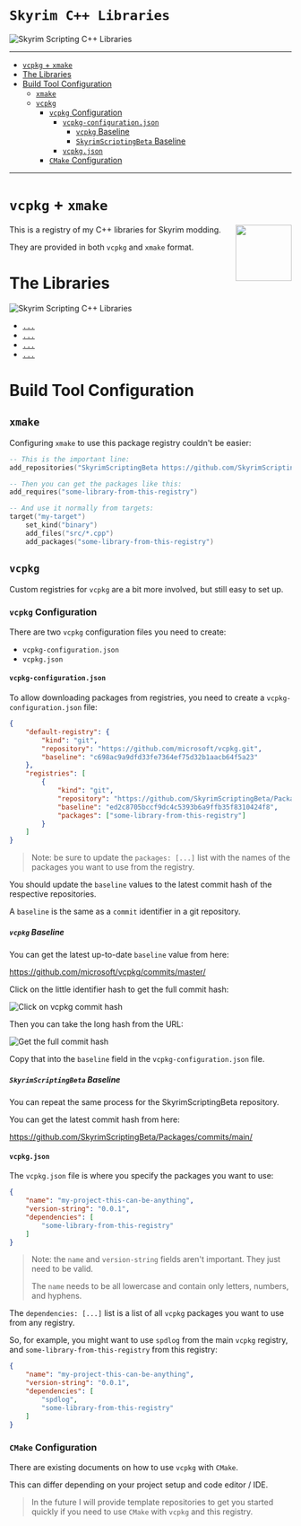 # `Skyrim C++ Libraries` <!-- omit in toc -->

![Skyrim Scripting C++ Libraries](resources/images/dragon-holding-cpp.jpg)

---

- [`vcpkg` + `xmake`](#vcpkg--xmake)
- [The Libraries](#the-libraries)
- [Build Tool Configuration](#build-tool-configuration)
  - [`xmake`](#xmake)
  - [`vcpkg`](#vcpkg)
    - [`vcpkg` Configuration](#vcpkg-configuration)
      - [`vcpkg-configuration.json`](#vcpkg-configurationjson)
        - [`vcpkg` Baseline](#vcpkg-baseline)
        - [`SkyrimScriptingBeta` Baseline](#skyrimscriptingbeta-baseline)
      - [`vcpkg.json`](#vcpkgjson)
    - [`CMake` Configuration](#cmake-configuration)

---

# `vcpkg` + `xmake`

<img src="resources/images/cmake-and-xmake.png" align="right" height="100" />

This is a registry of my C++ libraries for Skyrim modding.

They are provided in both `vcpkg` and `xmake` format.

# The Libraries

![Skyrim Scripting C++ Libraries](resources/images/cpp-skyrim-libraries.jpg)

- [`...`](#)
- [`...`](#)
- [`...`](#)
- [`...`](#)

# Build Tool Configuration

## `xmake`

Configuring `xmake` to use this package registry couldn't be easier:

```lua
-- This is the important line:
add_repositories("SkyrimScriptingBeta https://github.com/SkyrimScriptingBeta/Packages.git")

-- Then you can get the packages like this:
add_requires("some-library-from-this-registry")

-- And use it normally from targets:
target("my-target")
    set_kind("binary")
    add_files("src/*.cpp")
    add_packages("some-library-from-this-registry")
```

## `vcpkg`

Custom registries for `vcpkg` are a bit more involved, but still easy to set up.

### `vcpkg` Configuration

There are two `vcpkg` configuration files you need to create:

- `vcpkg-configuration.json`
- `vcpkg.json`

#### `vcpkg-configuration.json`

To allow downloading packages from registries, you need to create a `vcpkg-configuration.json` file:


```json
{
    "default-registry": {
        "kind": "git",
        "repository": "https://github.com/microsoft/vcpkg.git",
        "baseline": "c698ac9a9dfd33fe7364ef75d32b1aacb64f5a23"
    },
    "registries": [
        {
            "kind": "git",
            "repository": "https://github.com/SkyrimScriptingBeta/Packages.git",
            "baseline": "ed2c8705bccf9dc4c5393b6a9ffb35f8310424f8",
            "packages": ["some-library-from-this-registry"]
        }
    ]
}
```

> Note: be sure to update the `packages: [...]` list with the names of the packages you want to use from the registry.

You should update the `baseline` values to the latest commit hash of the respective repositories.

A `baseline` is the same as a `commit` identifier in a git repository.

##### `vcpkg` Baseline

You can get the latest up-to-date `baseline` value from here:

https://github.com/microsoft/vcpkg/commits/master/

Click on the little identifier hash to get the full commit hash:

![Click on vcpkg commit hash](resources/images/click-on-vcpkg-latest-commit.png)

Then you can take the long hash from the URL:

![Get the full commit hash](resources/images/get-vcpkg-latest-commit-from-url.png)

Copy that into the `baseline` field in the `vcpkg-configuration.json` file.

##### `SkyrimScriptingBeta` Baseline

You can repeat the same process for the SkyrimScriptingBeta repository.

You can get the latest commit hash from here:

https://github.com/SkyrimScriptingBeta/Packages/commits/main/

#### `vcpkg.json`

The `vcpkg.json` file is where you specify the packages you want to use:

```json
{
    "name": "my-project-this-can-be-anything",
    "version-string": "0.0.1",
    "dependencies": [
        "some-library-from-this-registry"
    ]
}
```

> Note: the `name` and `version-string` fields aren't important.
> They just need to be valid.
>
> The `name` needs to be all lowercase and contain only letters, numbers, and hyphens.

The `dependencies: [...]` list is a list of all `vcpkg` packages you want to use from any registry.

So, for example, you might want to use `spdlog` from the main `vcpkg` registry, and `some-library-from-this-registry` from this registry:

```json
{
    "name": "my-project-this-can-be-anything",
    "version-string": "0.0.1",
    "dependencies": [
        "spdlog",
        "some-library-from-this-registry"
    ]
}
```

### `CMake` Configuration

There are existing documents on how to use `vcpkg` with `CMake`.

This can differ depending on your project setup and code editor / IDE.

> In the future I will provide template repositories to get you started quickly
> if you need to use `CMake` with `vcpkg` and this registry.
